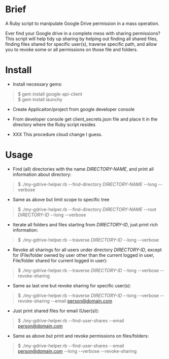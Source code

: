 # Brief

A Ruby script to manipulate Google Drive permission in a mass operation.

Ever find your Google drive in a complete mess with sharing permissions? This script will help tidy up sharing by helping out finding all shared files, finding files shared for specific user(s), traverse specific path, and allow you to revoke some or all permissions on those file and folders.

# Install

* Install necessary gems:
> $ gem install google-api-client<br>
> $ gem install launchy

* Create Applicaiton/project from google developer console

* From developer console get client_secrets.json file and place it in the directory where the Ruby script resides

* XXX This procedure cloud change I guess.

# Usage

* Find (all) directories with the name *DIRECTORY-NAME*, and print all information about directory:
> $ ./my-gdrive-helper.rb --find-directory *DIRECTORY-NAME* --long --verbose

* Same as above but limit scope to specific tree
> $ ./my-gdrive-helper.rb --find-directory *DIRECTORY-NAME* --root *DIRECTORY-ID* --long --verbose

* Iterate all folders and files starting from *DIRECTORY-ID*, just print rich information:
> $ ./my-gdrive-helper.rb --traverse *DIRECTORY-ID* --long --verbose

* Revoke all sharings for all users under directory *DIRECTORY-ID*, except for (File/folder owned by user other than the current logged in user, File/folder shared for current logged in user):
> $ ./my-gdrive-helper.rb --traverse *DIRECTORY-ID* --long --verbose --revoke-sharing

* Same as last one but revoke sharing for specific user(s):
> $ ./my-gdrive-helper.rb --traverse *DIRECTORY-ID* --long --verbose --revoke-sharing --email person@domain.com

* Just print shared files for email (User(s)):
> $ ./my-gdrive-helper.rb --find-user-shares --email person@domain.com

* Same as above but print and revoke permissions on files/folders:
> $ ./my-gdrive-helper.rb --find-user-shares --email person@domain.com --long --verbose --revoke-sharing

